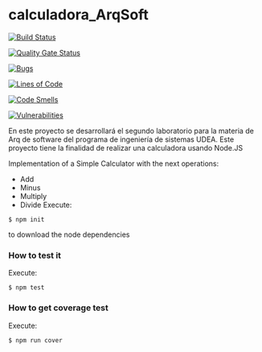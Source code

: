 # calculadora_ArqSoft

[![Build Status](https://app.travis-ci.com/AlejandroCristM/calculadora_ArqSoft.svg?branch=main)](https://app.travis-ci.com/AlejandroCristM/calculadora_ArqSoft)

[![Quality Gate Status](https://sonarcloud.io/api/project_badges/measure?project=AlejandroCristM_calculadora_ArqSoft&metric=alert_status)](https://sonarcloud.io/summary/new_code?id=AlejandroCristM_calculadora_ArqSoft)

[![Bugs](https://sonarcloud.io/api/project_badges/measure?project=AlejandroCristM_calculadora_ArqSoft&metric=bugs)](https://sonarcloud.io/summary/new_code?id=AlejandroCristM_calculadora_ArqSoft)

[![Lines of Code](https://sonarcloud.io/api/project_badges/measure?project=AlejandroCristM_calculadora_ArqSoft&metric=ncloc)](https://sonarcloud.io/summary/new_code?id=AlejandroCristM_calculadora_ArqSoft)

[![Code Smells](https://sonarcloud.io/api/project_badges/measure?project=AlejandroCristM_calculadora_ArqSoft&metric=code_smells)](https://sonarcloud.io/summary/new_code?id=AlejandroCristM_calculadora_ArqSoft)

[![Vulnerabilities](https://sonarcloud.io/api/project_badges/measure?project=AlejandroCristM_calculadora_ArqSoft&metric=vulnerabilities)](https://sonarcloud.io/summary/new_code?id=AlejandroCristM_calculadora_ArqSoft)

En este proyecto se desarrollará el segundo laboratorio para la materia de Arq de software del programa de ingeniería de sistemas UDEA. Este proyecto tiene la finalidad de realizar una calculadora usando Node.JS

Implementation of a Simple Calculator with the next operations:

* Add
* Minus
* Multiply
* Divide
Execute:

```shell
$ npm init
```
to download the node dependencies

### How to test it

Execute:

```shell
$ npm test
```

### How to get coverage test

Execute:

```shell
$ npm run cover
```
